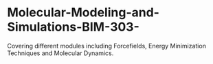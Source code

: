 # Molecular-Modeling-and-Simulations-BIM-303-
Covering different modules including Forcefields, Energy Minimization Techniques and Molecular Dynamics.
